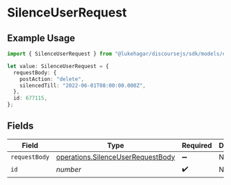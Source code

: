 # SilenceUserRequest

## Example Usage

```typescript
import { SilenceUserRequest } from "@lukehagar/discoursejs/sdk/models/operations";

let value: SilenceUserRequest = {
  requestBody: {
    postAction: "delete",
    silencedTill: "2022-06-01T08:00:00.000Z",
  },
  id: 677115,
};
```

## Fields

| Field                                                                                         | Type                                                                                          | Required                                                                                      | Description                                                                                   |
| --------------------------------------------------------------------------------------------- | --------------------------------------------------------------------------------------------- | --------------------------------------------------------------------------------------------- | --------------------------------------------------------------------------------------------- |
| `requestBody`                                                                                 | [operations.SilenceUserRequestBody](../../../sdk/models/operations/silenceuserrequestbody.md) | :heavy_minus_sign:                                                                            | N/A                                                                                           |
| `id`                                                                                          | *number*                                                                                      | :heavy_check_mark:                                                                            | N/A                                                                                           |